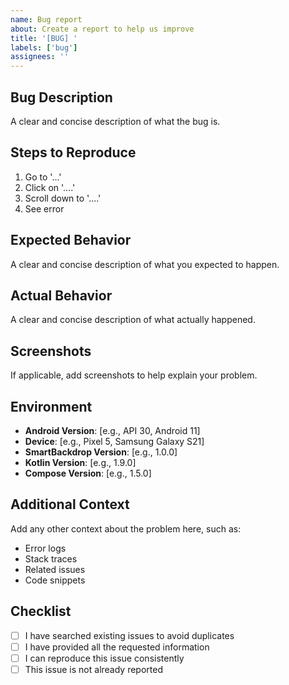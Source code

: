 ```yaml
---
name: Bug report
about: Create a report to help us improve
title: '[BUG] '
labels: ['bug']
assignees: ''
---
```


## Bug Description
A clear and concise description of what the bug is.

## Steps to Reproduce
1. Go to '...'
2. Click on '....'
3. Scroll down to '....'
4. See error

## Expected Behavior
A clear and concise description of what you expected to happen.

## Actual Behavior
A clear and concise description of what actually happened.

## Screenshots
If applicable, add screenshots to help explain your problem.

## Environment
- **Android Version**: [e.g., API 30, Android 11]
- **Device**: [e.g., Pixel 5, Samsung Galaxy S21]
- **SmartBackdrop Version**: [e.g., 1.0.0]
- **Kotlin Version**: [e.g., 1.9.0]
- **Compose Version**: [e.g., 1.5.0]

## Additional Context
Add any other context about the problem here, such as:
- Error logs
- Stack traces
- Related issues
- Code snippets

## Checklist
- [ ] I have searched existing issues to avoid duplicates
- [ ] I have provided all the requested information
- [ ] I can reproduce this issue consistently
- [ ] This issue is not already reported 